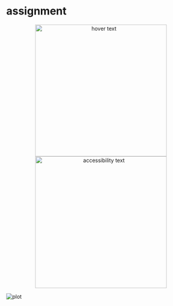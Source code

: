 # assignment

<p align="center">
  <img src="G:\ip1" width="350" title="hover text">
  <img src="G:\ip2" width="350" alt="accessibility text">
</p>


![plot](G:\ip1.png)
